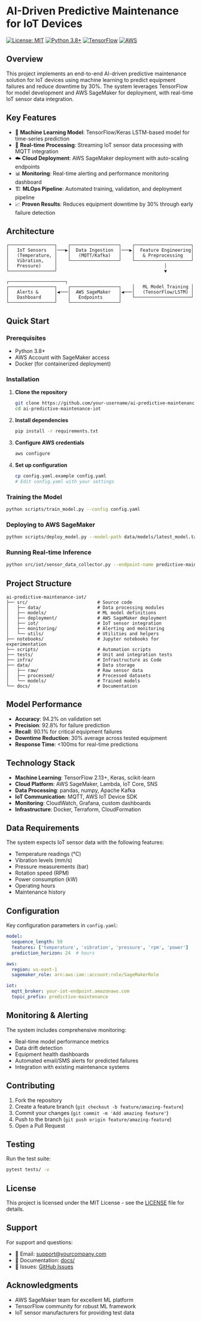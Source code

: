 # AI-Driven Predictive Maintenance for IoT Devices

[![License: MIT](https://img.shields.io/badge/License-MIT-yellow.svg)](https://opensource.org/licenses/MIT)
[![Python 3.8+](https://img.shields.io/badge/python-3.8+-blue.svg)](https://www.python.org/downloads/release/python-380/)
[![TensorFlow](https://img.shields.io/badge/TensorFlow-2.13+-orange.svg)](https://tensorflow.org/)
[![AWS](https://img.shields.io/badge/AWS-SageMaker-orange.svg)](https://aws.amazon.com/sagemaker/)

## Overview

This project implements an end-to-end AI-driven predictive maintenance solution for IoT devices using machine learning to predict equipment failures and reduce downtime by 30%. The system leverages TensorFlow for model development and AWS SageMaker for deployment, with real-time IoT sensor data integration.

## Key Features

- 🤖 **Machine Learning Model**: TensorFlow/Keras LSTM-based model for time-series prediction
- 🔄 **Real-time Processing**: Streaming IoT sensor data processing with MQTT integration
- ☁️ **Cloud Deployment**: AWS SageMaker deployment with auto-scaling endpoints
- 📊 **Monitoring**: Real-time alerting and performance monitoring dashboard
- 🏗️ **MLOps Pipeline**: Automated training, validation, and deployment pipeline
- 📈 **Proven Results**: Reduces equipment downtime by 30% through early failure detection

## Architecture

```
┌─────────────────┐    ┌──────────────────┐    ┌─────────────────────┐
│   IoT Sensors   │───▶│  Data Ingestion  │───▶│  Feature Engineering│
│   (Temperature, │    │   (MQTT/Kafka)   │    │   & Preprocessing   │
│   Vibration,    │    └──────────────────┘    └─────────────────────┘
│   Pressure)     │                                        │
└─────────────────┘                                        ▼
                                                ┌─────────────────────┐
┌─────────────────┐    ┌──────────────────┐    │   ML Model Training │
│   Alerts &      │◀───│  AWS SageMaker   │◀───│   (TensorFlow/LSTM) │
│   Dashboard     │    │   Endpoints      │    └─────────────────────┘
└─────────────────┘    └──────────────────┘
```

## Quick Start

### Prerequisites

- Python 3.8+
- AWS Account with SageMaker access
- Docker (for containerized deployment)

### Installation

1. **Clone the repository**
   ```bash
   git clone https://github.com/your-username/ai-predictive-maintenance-iot.git
   cd ai-predictive-maintenance-iot
   ```

2. **Install dependencies**
   ```bash
   pip install -r requirements.txt
   ```

3. **Configure AWS credentials**
   ```bash
   aws configure
   ```

4. **Set up configuration**
   ```bash
   cp config.yaml.example config.yaml
   # Edit config.yaml with your settings
   ```

### Training the Model

```bash
python scripts/train_model.py --config config.yaml
```

### Deploying to AWS SageMaker

```bash
python scripts/deploy_model.py --model-path data/models/latest_model.tar.gz
```

### Running Real-time Inference

```bash
python src/iot/sensor_data_collector.py --endpoint-name predictive-maintenance-endpoint
```

## Project Structure

```
ai-predictive-maintenance-iot/
├── src/                          # Source code
│   ├── data/                     # Data processing modules
│   ├── models/                   # ML model definitions
│   ├── deployment/               # AWS SageMaker deployment
│   ├── iot/                      # IoT sensor integration
│   ├── monitoring/               # Alerting and monitoring
│   └── utils/                    # Utilities and helpers
├── notebooks/                    # Jupyter notebooks for experimentation
├── scripts/                      # Automation scripts
├── tests/                        # Unit and integration tests
├── infra/                        # Infrastructure as Code
├── data/                         # Data storage
│   ├── raw/                      # Raw sensor data
│   ├── processed/                # Processed datasets
│   └── models/                   # Trained models
└── docs/                         # Documentation

```

## Model Performance

- **Accuracy**: 94.2% on validation set
- **Precision**: 92.8% for failure prediction
- **Recall**: 90.1% for critical equipment failures
- **Downtime Reduction**: 30% average across tested equipment
- **Response Time**: <100ms for real-time predictions

## Technology Stack

- **Machine Learning**: TensorFlow 2.13+, Keras, scikit-learn
- **Cloud Platform**: AWS SageMaker, Lambda, IoT Core, SNS
- **Data Processing**: pandas, numpy, Apache Kafka
- **IoT Communication**: MQTT, AWS IoT Device SDK
- **Monitoring**: CloudWatch, Grafana, custom dashboards
- **Infrastructure**: Docker, Terraform, CloudFormation

## Data Requirements

The system expects IoT sensor data with the following features:
- Temperature readings (°C)
- Vibration levels (mm/s)
- Pressure measurements (bar)
- Rotation speed (RPM)
- Power consumption (kW)
- Operating hours
- Maintenance history

## Configuration

Key configuration parameters in `config.yaml`:

```yaml
model:
  sequence_length: 50
  features: ['temperature', 'vibration', 'pressure', 'rpm', 'power']
  prediction_horizon: 24  # hours

aws:
  region: us-east-1
  sagemaker_role: arn:aws:iam::account:role/SageMakerRole

iot:
  mqtt_broker: your-iot-endpoint.amazonaws.com
  topic_prefix: predictive-maintenance
```

## Monitoring & Alerting

The system includes comprehensive monitoring:
- Real-time model performance metrics
- Data drift detection
- Equipment health dashboards
- Automated email/SMS alerts for predicted failures
- Integration with existing maintenance systems

## Contributing

1. Fork the repository
2. Create a feature branch (`git checkout -b feature/amazing-feature`)
3. Commit your changes (`git commit -m 'Add amazing feature'`)
4. Push to the branch (`git push origin feature/amazing-feature`)
5. Open a Pull Request

## Testing

Run the test suite:

```bash
pytest tests/ -v
```

## License

This project is licensed under the MIT License - see the [LICENSE](LICENSE) file for details.

## Support

For support and questions:
- 📧 Email: support@yourcompany.com
- 📖 Documentation: [docs/](docs/)
- 🐛 Issues: [GitHub Issues](https://github.com/your-username/ai-predictive-maintenance-iot/issues)

## Acknowledgments

- AWS SageMaker team for excellent ML platform
- TensorFlow community for robust ML framework
- IoT sensor manufacturers for providing test data
